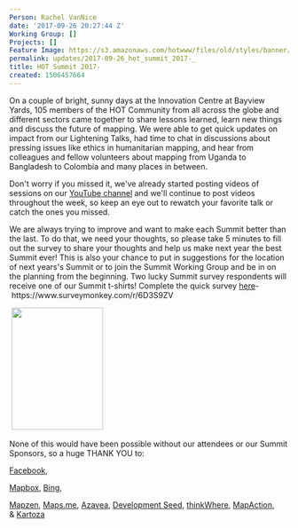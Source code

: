 ```yaml
---
Person: Rachel VanNice
date: '2017-09-26 20:27:44 Z'
Working Group: []
Projects: []
Feature Image: https://s3.amazonaws.com/hotwww/files/old/styles/banner/public/IMG_2909.JPG
permalink: updates/2017-09-26_hot_summit_2017-_
title: HOT Summit 2017-
created: 1506457664
---
```

<p>On a couple of bright, sunny days at the Innovation Centre at Bayview Yards, 105 members of the HOT Community from all across the globe and different sectors came together to share lessons learned, learn new things and discuss the future of mapping. We were able to get quick updates on impact from our Lightening Talks, had time to chat in discussions about pressing issues like ethics in humanitarian mapping, and hear from colleagues and fellow volunteers about mapping from Uganda to Bangladesh to Colombia and many places in between.</p><p>Don't worry if you missed it, we've already started posting videos of sessions on our <a href="https://www.youtube.com/user/hotosm">YouTube channel</a>&nbsp;and we'll continue to post videos throughout the week, so keep an eye out to rewatch your favorite talk or catch the ones you missed.&nbsp;</p><p>We are always trying to improve and want to make each Summit better than the last. To do that, we need your thoughts, so please take 5 minutes to fill out the survey to share your thoughts and help us make next year the best Summit ever! This is also your chance to put in suggestions for the location of next years's Summit or to join the Summit Working Group and be in on the planning from the beginning. Two lucky Summit survey respondents will receive one of our Summit t-shirts! Complete the quick survey <a href="y-%20https://www.surveymonkey.com/r/6D3S9ZV" target="_blank">here</a>-&nbsp;https://www.surveymonkey.com/r/6D3S9ZV</p><p>&nbsp;<img class="image-medium" src="https://s3.amazonaws.com/hotwww/files/old/styles/medium/public/IMG_2909.JPG?itok=lsx2ME6c" alt="" style="width:165px;height:220px"></p><p>None of this would have been possible without our attendees or our Summit Sponsors, so a huge THANK YOU to:</p><p><a href="https://research.fb.com/facebook-disaster-maps-methodology/">Facebook</a>,&nbsp;</p><p><a href="https://www.mapbox.com/">Mapbox</a>,&nbsp;<a href="https://www.bing.com/">Bing</a>,&nbsp;</p><p><a href="https://mapzen.com/">Mapzen</a>,&nbsp;<a href="https://maps.me/">Maps.me</a>,&nbsp;<a href="https://www.azavea.com/">Azavea</a>,&nbsp;<a href="https://developmentseed.org/">Development Seed</a>,&nbsp;<a href="http://www.thinkwhere.com/">thinkWhere</a>,&nbsp;<a href="https://mapaction.org/">MapAction</a>, &amp;&nbsp;<a href="http://kartoza.com/en/">Kartoza</a></p><p>&nbsp;</p>
